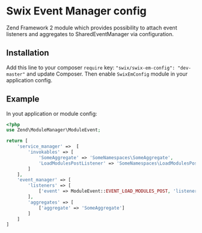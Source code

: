Swix Event Manager config
==============
Zend Framework 2 module which provides possibility to attach event listeners and aggregates to SharedEventManager via configuration.

Installation
--------------
Add this line to your composer `require` key: `"swix/swix-em-config": "dev-master"` and update Composer. Then enable `SwixEmConfig` module in your application config.

Example
--------------
In yout application or module config:
```php
<?php
use Zend\ModuleManager\ModuleEvent;

return [
    'service_manager' =>  [
        'invokables' => [
            'SomeAggregate' => 'SomeNamespaces\SomeAggregate',
            'LoadModulesPostListener' => 'SomeNamespaces\LoadModulesPostListener'
        ]
    ],
    'event_manager' => [
        'listeners' => [
            ['event' => ModuleEvent::EVENT_LOAD_MODULES_POST, 'listener' => 'LoadModulesPostListener']
        ],
        'aggregates' => [
            ['aggregate' => 'SomeAggregate']
        ]
    ]
]
```
